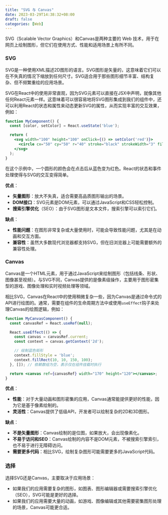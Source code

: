 ```yaml
---
title: "SVG 与 Canvas"
date: 2023-03-29T14:38:32+08:00
draft: false
categories: [Web]
---
```


SVG（Scalable Vector Graphics）和Canvas是两种主要的 Web 技术，用于在网页上绘制图形，但它们在使用方式、性能和适用场景上有所不同。

### SVG

SVG是一种使用XML描述2D图形的语言。SVG图形是矢量的，这意味着它们可以在不失真的情况下缩放到任何尺寸。SVG适合用于那些图形细节丰富、结构复杂、但不频繁重绘的应用场景。

SVG在React中的使用非常直观，因为SVG元素可以直接在JSX中声明，就像其他任何React元素一样。这意味着可以很容易地将SVG图形集成到我们的组件中，还可以利用React的状态和属性来动态更新SVG的属性，从而实现丰富的交互效果，例如：

```jsx
function MyComponent() {
  const [color, setColor] = React.useState('blue');

  return (
    <svg width="100" height="100" onClick={() => setColor('red')}>
      <circle cx="50" cy="50" r="40" stroke="black" strokeWidth="3" fill={color} />
    </svg>
  );
}
```

在这个示例中，一个圆形的颜色会在点击后从蓝色变为红色。React的状态和事件处理使得与SVG的交互变得简单。

**优点**：

- **矢量图形**：放大不失真，适合需要高品质图形输出的场景。
- **DOM接口**：SVG元素是DOM元素，可以通过JavaScript和CSS轻松控制。
- **搜索引擎优化**（SEO）：由于SVG图形是文本文件，搜索引擎可以索引它们。

**缺点**：

- **性能问题**：在图形非常复杂或大量使用时，可能会导致性能问题，尤其是在动画和交互方面。
- **兼容性**：虽然大多数现代浏览器都支持SVG，但在旧浏览器上可能需要额外的兼容性处理。

### Canvas

Canvas是一个HTML元素，用于通过JavaScript来绘制图形（包括线条、形状、图像甚至视频）。与SVG不同，Canvas提供的是像素级操作，主要用于图形密集型的游戏、图像处理和实时视频处理等领域。

相比SVG，Canvas在React中的使用稍微复杂一些，因为Canvas是通过命令式的API进行绘图的。通常，需要在组件的生命周期方法中或使用`useEffect`钩子来处理Canvas的绘图逻辑，例如：

```jsx
function MyCanvasComponent() {
  const canvasRef = React.useRef(null);

  React.useEffect(() => {
    const canvas = canvasRef.current;
    const context = canvas.getContext('2d');

    // 绘制蓝色矩形
    context.fillStyle = 'blue';
    context.fillRect(10, 10, 150, 100);
  }, []); // 依赖数组为空，表示仅在组件挂载时执行

  return <canvas ref={canvasRef} width="170" height="120"></canvas>;
}
```

**优点**：

- **性能**：对于大量动画和图形密集的应用，Canvas通常能提供更好的性能，因为它是基于像素绘制的。
- **灵活性**：Canvas提供了低级API，开发者可以绘制复杂的2D和3D图形。

**缺点**：

- **不是矢量图形**：Canvas绘制的是位图，如果放大，会出现像素化。
- **不易于访问和SEO**：Canvas绘制的内容不是DOM元素，不被搜索引擎索引，也不易于进行无障碍访问。
- **需要更多代码**：相比SVG，绘制复杂图形可能需要更多的JavaScript代码。

### 选择

选择SVG还是Canvas，主要取决于应用场景：

- 如果我们的应用需要复杂的图形，如图表、图形编辑器或需要搜索引擎优化（SEO），SVG可能是更好的选择。
- 如果我们的应用需要大量的动画，如游戏、图像编辑或其他需要密集图形处理的场景，Canvas可能更合适。
